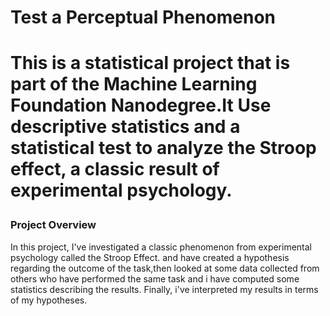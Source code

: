 <h1>Test a Perceptual Phenomenon<h1>
This is a statistical project that is part of the Machine Learning Foundation Nanodegree.It Use descriptive statistics and a statistical test to analyze the Stroop effect, a classic result of experimental psychology.</p>

<h3>Project Overview</h3>
In this project, I've investigated a classic phenomenon from experimental psychology called the Stroop Effect. and have created a hypothesis regarding the outcome of the task,then looked at some data collected from others who have performed the same task and i have computed some statistics describing the results. Finally, i've interpreted my results in terms of my hypotheses.</p
>
